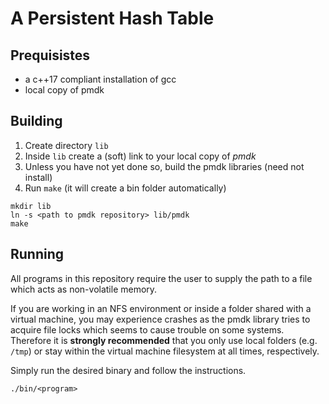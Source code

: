 # A Persistent Hash Table

## Prequisistes

* a c++17 compliant installation of gcc
* local copy of pmdk

## Building

1. Create directory `lib`
2. Inside `lib` create a (soft) link to your local copy of *pmdk*
3. Unless you have not yet done so, build the pmdk libraries (need not install)
4. Run `make` (it will create a bin folder automatically)

```
mkdir lib
ln -s <path to pmdk repository> lib/pmdk
make
```

## Running

All programs in this repository require the user to supply the path to a file which
acts as non-volatile memory.

If you are working in an NFS environment or inside a folder shared with a virtual machine,
you may experience crashes as the pmdk library tries to acquire file locks which seems
to cause trouble on some systems. Therefore it is **strongly recommended** that you
only use local folders (e.g. `/tmp`) or stay within the virtual machine filesystem
at all times, respectively.

Simply run the desired binary and follow the instructions.

```
./bin/<program> 
```

